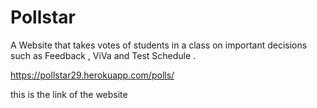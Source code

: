 # Pollstar

A Website that takes votes of students in a class on important decisions such as Feedback , ViVa and Test Schedule .




https://pollstar29.herokuapp.com/polls/

this is the link of the website
